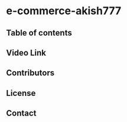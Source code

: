 # e-commerce-akish777

## Table of contents

## Video Link

## Contributors

## License

## Contact
